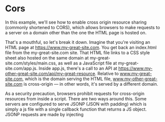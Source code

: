 # Cors

In this example, we'll see how to enable cross origin resource sharing (commonly shortened to CORS), which allows browsers to make requests to a server on a domain other than the one the HTML page is hosted on.

That's a mouthful, so let's break it down. Imagine that you're visiting an HTML page at https://www.my-great-site.com. You get back an index.html file from the my-great-site.com site. That HTML file links to a CSS style sheet also hosted on the same domain at my-great-site.com/styles/main.css, as well as a JavaScript file at my-great-site.com/app.js. Inside app.js, there's a call to an API at https://www.my-other-great-site.com/api/my-great-resource. Relative to www.my-great-site.com, which is the domain serving the HTML file, www.my-other-great-site.com is cross-origin — in other words, it's served by a different domain.

As a security precaution, browsers prohibit requests for cross-origin resources from inside a script. There are two ways around this. Some servers are configured to serve JSONP (JSON with padding) which is simply a js file with a single callback function that returns a JS object. JSONP requests are made by injecting <script> tags into the page thereby circumventing cross domain security policies.

The more modern solution to CORS is to configure response headers to allow scripts hosted on other domains to make requests to your app. At a high level, you tell the browser which domains are allowed to make requests for the resource and what methods they can use (GET, POST, PUT, DELETE, etc.).

Specifically, we need the response headers to have the following key/value pairs:

```bash
'Access-Control-Allow-Origin', '*'
'Access-Control-Allow-Headers', 'Content-Type'
'Access-Control-Allow-Methods', 'GET,POST,PUT,PATCH,DELETE'
```

When the browser makes a cross-origin AJAX request and it gets back a response with these headers, it will not block the request.

Here's what each of the headers mean:

• Access-Control-Allow-Origin is for indicating which origins can access the resource. You can limit this to a single URL, or use the wildcard * to allow any origin to request the resource.

• Access-Control-Allow-Headers is for indicating which headers can be used in the actual request. We're glossing over some detail here, but certain CORS requests actually span two requests: first a preflight request sent to see if it's safe to make the desired request. You don't need to know about that now.

• Access-Control-Allow-Methods also has to do with preflighting. It's basically about indicating which HTTP methods are enabled for CORS requests.

To implement this in an Express app, we could manually set headers for each endpoint, but that would be tedious and violate the DRY (don't repeat yourself) concept. Middleware provides a perfect solution. Here's how we can set up to allow cross-origin resource sharing (with a hat tip to Enable CORS):

```javascript
app.use(function (req, res, next) {
  res.header('Access-Control-Allow-Origin', '*');
  res.header('Access-Control-Allow-Headers', 'Content-Type');
  res.header('Access-Control-Allow-Methods', 'GET,POST,PUT,PATCH,DELETE');
  next();
});
```

[Check this site] (https://enable-cors.org/server_expressjs.html)

This middleware function configures the response headers to allow CORS. That's all it takes to make your API accessible by client-side code on other domains.

This fairly minimal CORS setup will work well for most simple use cases, but when your app becomes more complex and you need to support a wider range of HTTP methods, browsers, and configurations we recommend you switch to using this pre-built CORS middleware.

